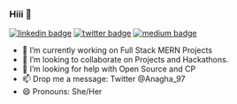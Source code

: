 ### Hiii 👋
[![linkedin badge](https://img.shields.io/badge/Anagha_Kumbhojkar-30302f?style=flat&logo=linkedin)](https://linkedin.com/in/anagha-kumbhojkar)
[![twitter badge](https://img.shields.io/badge/@Anagha__97-30302f?style=flat&logo=twitter)](https://twitter.com/Anagha_97)
[![medium badge](https://img.shields.io/badge/Anagha_Kumbhojkar-30302f?style=flat&logo=medium)](https://anaghak.medium.com/)
- 🔭 I’m currently working on Full Stack MERN Projects
- 👯 I’m looking to collaborate on Projects and Hackathons.
- 🤔 I’m looking for help with Open Source and CP
- 📫 Drop me a message: Twitter @Anagha_97
- 😄 Pronouns: She/Her
<!--
**AnaghaMK9/AnaghaMK9** is a ✨ _special_ ✨ repository because its `README.md` (this file) appears on your GitHub profile.

Here are some ideas to get you started:

- 🔭 I’m currently working on ...
- 🌱 I’m currently learning ...
- 👯 I’m looking to collaborate on ...
- 🤔 I’m looking for help with ...
- 📫 How to reach me: ...
- 😄 Pronouns: ...
- ⚡ Fun fact: ...
-->
